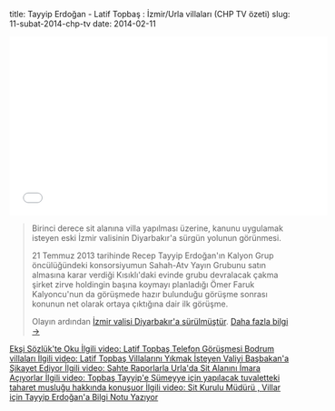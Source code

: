 title: Tayyip Erdoğan - Latif Topbaş : İzmir/Urla villaları (CHP TV özeti)
slug: 11-subat-2014-chp-tv
date: 2014-02-11

<iframe width="560" height="315" src="//www.youtube-nocookie.com/embed/9Z1619HKguU" frameborder="0" allowfullscreen></iframe>

>Birinci derece sit alanına villa yapılması üzerine, kanunu uygulamak isteyen eski İzmir valisinin Diyarbakır'a sürgün yolunun görünmesi.
>
> 21 Temmuz 2013 tarihinde Recep Tayyip Erdoğan'ın Kalyon Grup öncülüğündeki konsorsiyumun Sahah-Atv Yayın Grubunu satın almasına karar verdiği Kısıklı'daki evinde grubu devralacak çakma şirket zirve holdingin başına koymayı planladığı Ömer Faruk Kalyoncu'nun da görüşmede hazır bulunduğu görüşme sonrası konunun net olarak ortaya çıktığına dair ilk görüşme.
>
> Olayın ardından [İzmir valisi Diyarbakır'a sürülmüştür](http://www.aktifhaber.com/izmir-valisi-kirac-diyarbakira-atandi-783120h.htm). [Daha fazla bilgi &rarr;](https://eksisozluk.com/entry/39986528)


<a class='btn btn-lg btn-success' href='https://eksisozluk.com/tayyip-erdogan-latif-topbas-ses-kaydi--4205943'>
    Ekşi Sözlük'te Oku
</a>

<a class='btn btn-lg btn-default' href='https://www.youtube.com/watch?v=CXZSKXV65Ls3'>
    İlgili video: Latif Topbaş Telefon Görüşmesi Bodrum villaları
</a><a class='btn btn-lg btn-default' href='https://www.youtube.com/watch?v=bPmI4g9nZWI'>
    İlgili video: Latif Topbaş Villalarını Yıkmak İsteyen Valiyi Başbakan'a Şikayet Ediyor
</a><a class='btn btn-lg btn-default' href='https://www.youtube.com/watch?v=puJS704jc-A'>
    İlgili video: Sahte Raporlarla Urla'da Sit Alanını İmara Açıyorlar
</a><a class='btn btn-lg btn-default' href='https://www.youtube.com/watch?v=YC1ZPzX_JaE'>
    İlgili video: Topbaş Tayyip'e Sümeyye için yapılacak tuvaletteki taharet musluğu hakkında konuşuor
</a>
</a><a class='btn btn-lg btn-default' href='https://www.youtube.com/watch?v=chZvcxWw5Ao'>
    İlgili video: Sit Kurulu Müdürü , Villar için Tayyip Erdoğan'a Bilgi Notu Yazıyor
</a>



